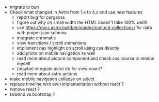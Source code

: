 - migrate to bun
- Check what changed in Astro from 1.x to 4.x and use new features
    - report bug for purgecss
    - figure out why on small width the HTML doesn't take 100% width
    - use https://docs.astro.build/en/guides/content-collections/ for data with proper json schema
    - integrate chromatic
    - view transitions / scroll animations
    - implement nav highlight on scroll using css directly
    - add photo on mobile navigation as well
    - read more about picture component and check css course to remind myself
    - (maybe) integrate astro db for view count?
    - read more about astro actions
- make mobile navigation collapse on select
- replace timeline with own implementation without react ?
- remove react ?
- tailwind vs bootstrap ?
